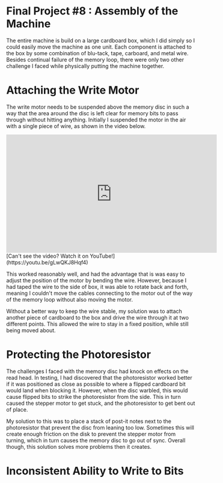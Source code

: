 # Final Project #8 : Assembly of the Machine

The entire machine is build on a large cardboard box, which I did simply so I could easily move the machine as one unit. Each component is attached to the box by some combination of blu-tack, tape, carboard, and metal wire. Besides continual failure of the memory loop, there were only two other challenge I faced while physically putting the machine together.

# Attaching the Write Motor
The write motor needs to be suspended above the memory disc in such a way that the area around the disc is left clear for memory bits to pass through without hitting anything. Initially I suspended the motor in the air with a single piece of wire, as shown in the video below.

<iframe width="560" height="315" src="https://www.youtube.com/embed/gLwQKJ8Hqf4" title="YouTube video player" frameborder="0" allow="accelerometer; autoplay; clipboard-write; encrypted-media; gyroscope; picture-in-picture" allowfullscreen></iframe>
[Can't see the video? Watch it on YouTube!](https://youtu.be/gLwQKJ8Hqf4)

This worked reasonably well, and had the advantage that is was easy to adjust the position of the motor by bending the wire. However, because I had taped the wire to the side of box, it was able to rotate back and forth, meaning I couldn't move the cables connecting to the motor out of the way of the memory loop without also moving the motor.

Without a better way to keep the wire stable, my solution was to attach another piece of cardboard to the box and drive the wire through it at two different points. This allowed the wire to stay in a fixed position, while still being moved about.

# Protecting the Photoresistor
The challenges I faced with the memory disc had knock on effects on the read head. In testing, I had discovered that the photoresistor worked better if it was positioned as close as possible to where a flipped cardboard bit would land when blocking it. However, when the disc warbled, this would cause flipped bits to strike the photoresistor from the side. This in turn caused the stepper motor to get stuck, and the photoresistor to get bent out of place.

My solution to this was to place a stack of post-it notes next to the photoresistor that prevent the disc from leaning too low. Sometimes this will create enough friction on the disk to prevent the stepper motor from turning, which in turn causes the memory disc to go out of sync. Overall though, this solution solves more problems then it creates.

# Inconsistent Ability to Write to Bits

